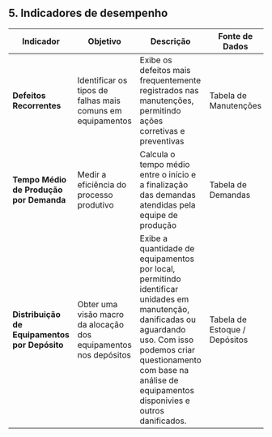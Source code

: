 ## 5. Indicadores de desempenho

| **Indicador**                                 | **Objetivo**                                                     | **Descrição**                                                                                                                  | **Fonte de Dados**                | **Fórmula de Cálculo**                                                     |
| --------------------------------------------- | ---------------------------------------------------------------- | ------------------------------------------------------------------------------------------------------------------------------ | --------------------------------- | -------------------------------------------------------------------------- |
| **Defeitos Recorrentes**                      | Identificar os tipos de falhas mais comuns em equipamentos       | Exibe os defeitos mais frequentemente registrados nas manutenções, permitindo ações corretivas e preventivas                   | Tabela de Manutenções             | `GROUP BY defeito ORDER BY COUNT(*) DESC LIMIT 10`                         |
| **Tempo Médio de Produção por Demanda**       | Medir a eficiência do processo produtivo                         | Calcula o tempo médio entre o início e a finalização das demandas atendidas pela equipe de produção                            | Tabela de Demandas                | `Soma dos tempos das demandas / Número total de demandas concluídas`       |
| **Distribuição de Equipamentos por Depósito** | Obter uma visão macro da alocação dos equipamentos nos depósitos | Exibe a quantidade de equipamentos por local, permitindo identificar unidades em manutenção, danificadas ou aguardando uso. Com isso podemos criar questionamento com base na análise de equipamentos disponivies e outros danificados.     | Tabela de Estoque / Depósitos     | `Soma dos equipamentos por depósito (valor bruto)`                         |

 


